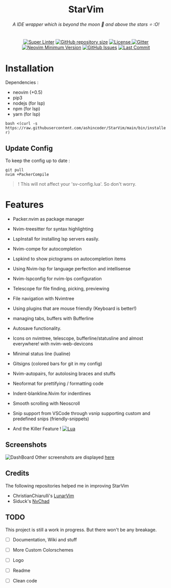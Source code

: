 <h1 align="center">StarVim</h1> 

<h6 align="center">A IDE wrapper which is beyond the moon 🌚 and above the stars ⭐ :O!</h1>

</div>

<div align="center">
	
[![Super Linter](https://img.shields.io/github/workflow/status/ashincoder/StarVim/Super-Linter/main?style=flat-square&logo=github&label=Build&color=green)]()
<a href="https://github.com/ashincoder/StarVim"
        ><img
            src="https://img.shields.io/github/repo-size/ashincoder/StarVim?style=flat-square&label=Repo"
            alt="GitHub repository size"
    /></a>
      <a href="https://github.com/ashincoder/StarVim/blob/main/LICENSE"
        ><img
            src="https://img.shields.io/github/license/ashincoder/StarVim?style=flat-square&logo=GNU&label=License"
            alt="License"
    />
[![Gitter](https://img.shields.io/gitter/room/ashincoder/StarVim?style=flat-square&logo=gitter&logoColor=white&label=Chat&color=eb34a4)](https://gitter.im/starvim-conf/community?utm_source=badge&utm_medium=badge&utm_campaign=pr-badge)
[![Neovim Minimum Version](https://img.shields.io/badge/Neovim-0.5+-blueviolet.svg?style=flat-square&logo=Neovim&logoColor=white)](https://github.com/neovim/neovim)
[![GitHub Issues](https://img.shields.io/github/issues/ashincoder/StarVim.svg?style=flat-square&label=Issues&color=fc0330)](https://github.com/siduck76/StarVim/issues)
[![Last Commit](https://img.shields.io/github/last-commit/ashincoder/StarVim.svg?style=flat-square&label=Last%20Commit&color=58eb34)](https://github.com/siduck76/StarVim/pulse) 
	      
  </div>

# Installation
	
Dependencies :
- neovim (+0.5)
- pip3 
- nodejs (for lsp)
- npm (for lsp)
- yarn (for lsp)
	
`bash <(curl -s https://raw.githubusercontent.com/ashincoder/StarVim/main/bin/installer)`

## Update Config

To keep the config up to date :

```
git pull
nvim +PackerCompile
```

> ! This will not affect your 'sv-config.lua'. So don't worry.

# Features

- Packer.nvim as package manager
- Nvim-treesitter for syntax highlighting
- LspInstall for installing lsp servers easily.
- Nvim-compe for autocompletion
- Lspkind to show pictograms on autocompletion items
- Using Nvim-lsp for language perfection and intellisense
- Nvim-lspconfig for nvim-lps configuration
- Telescope for file finding, picking, previewing
- File navigation with Nvimtree
- Using plugins that are mouse friendly (Keyboard is better!)
- managing tabs, buffers with Bufferline
- Autosave functionality.
- Icons on nvimtree, telescope, bufferline/statusline and almost everywhere! with nvim-web-devicons
- Minimal status line (lualine)
- Gitsigns (colored bars for git in my config)
- Nvim-autopairs, for autolosing braces and stuffs
- Neoformat for prettifying / formatting code
- Indent-blankline.Nvim for indentlines
- Smooth scrolling with Neoscroll
- Snip support from VSCode through vsnip supporting custom and predefined snips (friendly-snippets)

- And the Killer Feature ! [![Lua](https://img.shields.io/badge/Made%20with%20Lua-blueviolet.svg?style=for-the-badge&logo=lua)]()
	
## Screenshots
	
![DashBoard](https://github.com/ashincoder/StarVim/blob/screenshots/dashboard.png)
Other screenshots are displayed [here](https://github.com/ashincoder/StarVim/tree/screenshots)

## Credits

The following repositories helped me in improving StarVim
-  ChristianChiarulli's [LunarVim](https://github.com/ChristianChiarulli/LunarVim) 
-  Siduck's [NvChad](https://github.com/siduck76/NvChad) 

## TODO

This project is still a work in progress. But there won't be any breakage.

- [ ] Documentation, Wiki and stuff
- [ ] More Custom Colorschemes 
- [ ] Logo
- [ ] Readme
- [ ] Clean code

